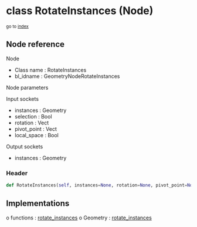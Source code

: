 # class RotateInstances (Node)

<sub>go to [index](/docs/index.md)</sub>

## Node reference

Node
 - Class name : RotateInstances
 - bl_idname : GeometryNodeRotateInstances

Node parameters

Input sockets
 - instances : Geometry
 - selection : Bool
 - rotation : Vect
 - pivot_point : Vect
 - local_space : Bool

Output sockets
 - instances : Geometry

### Header

``` python
def RotateInstances(self, instances=None, rotation=None, pivot_point=None, local_space=None, selection=None, node_label=None, node_color=None):
```

## Implementations

o functions : [rotate_instances](#rotate_instances)
o Geometry : [rotate_instances](#rotate_instances) 

